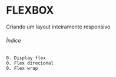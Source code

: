 # FLEXBOX

Criando um layout inteiramente responsivo

###### Índice

	0. Display flex
	0. Flex direcional
	0. Flex wrap
